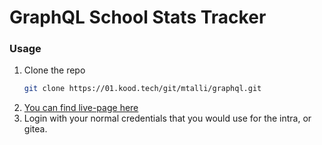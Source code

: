 
#  GraphQL School Stats Tracker 


### Usage 
1. Clone the repo
   ```sh
   git clone https://01.kood.tech/git/mtalli/graphql.git
   ```
2. [You can find live-page here](https://beansuu.github.io/)
3. Login with your normal credentials that you would use for the intra, or gitea.

